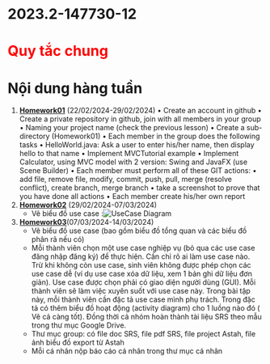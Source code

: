 # 2023.2-147730-12

# <span style="color:red">Quy tắc chung</span>
# Nội dung hàng tuần 
1.  [**Homework01**](Homework01/README.md) (22/02/2024-29/02/2024)
	• Create an account in github
	• Create a private repository in github, join with all members in your
	group
	• Naming your project name (check the previous lesson)
	• Create a sub-directory (Homework01)
	• Each member in the group does the following tasks
	• HelloWorld.java: Ask a user to enter his/her name, then display hello to that name
	• Implement MVCTutorial example
	• Implement Calculator, using MVC model with 2 version: Swing and JavaFX
	(use Scene Builder)
	• Each member must perform all of these GIT actions:
	• add file, remove file, modify, commit, push, pull, merge (resolve conflict), create
	branch, merge branch
	• take a screenshot to prove that you have done all actions
	• Each member create his/her own report
1. [**Homework02**](Homework02/README.md) (29/02/2024-07/03/2024)
	- Vẽ biểu đồ use case :![UseCase Diagram](UseCase%20Diagram.png)
2. [**Homework03**](Homework03)(07/03/2024-14/03/2024)
	- Vẽ biểu đồ use case (bao gồm biểu đồ tổng quan và các biểu đồ phân rã nếu có)
	- Mỗi thành viên chọn một use case nghiệp vụ (bỏ qua các use case đăng nhập đăng ký) để thực hiện. Cần chỉ rõ ai làm use case nào. Trừ khi không còn use case, sinh viên không được phép chọn các use case dễ (ví dụ use case xóa dữ liệu, xem 1 bản ghi dữ liệu đơn giản). Use case được chọn phải có giao diện người dùng (GUI). Mỗi thành viên sẽ làm việc xuyên suốt với use case này. Trong bài tập này, mỗi thành viên cần đặc tả use case mình phụ trách. Trong đặc tả có thêm biểu đồ hoạt động (activity diagram) cho 1 luồng nào đó ( Vẽ cả càng tốt). Đồng thời cả nhóm hoàn thành tài liệu SRS theo mẫu trong thư mục Google Drive.
	- Thư mục group: có file doc SRS, file pdf SRS, file project Astah, file ảnh biểu đồ export từ Astah
	- Mỗi cá nhân nộp báo cáo cá nhân trong thư mục cá nhân